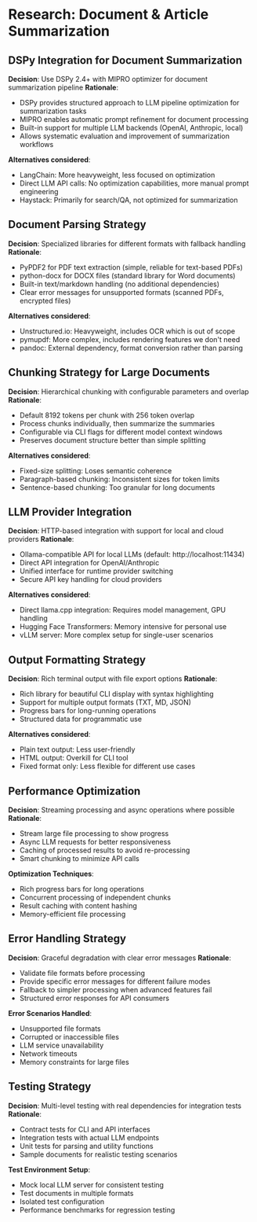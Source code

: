 # Research: Document & Article Summarization

## DSPy Integration for Document Summarization

**Decision**: Use DSPy 2.4+ with MIPRO optimizer for document summarization pipeline
**Rationale**: 
- DSPy provides structured approach to LLM pipeline optimization for summarization tasks
- MIPRO enables automatic prompt refinement for document processing
- Built-in support for multiple LLM backends (OpenAI, Anthropic, local)
- Allows systematic evaluation and improvement of summarization workflows

**Alternatives considered**:
- LangChain: More heavyweight, less focused on optimization
- Direct LLM API calls: No optimization capabilities, more manual prompt engineering
- Haystack: Primarily for search/QA, not optimized for summarization

## Document Parsing Strategy

**Decision**: Specialized libraries for different formats with fallback handling
**Rationale**:
- PyPDF2 for PDF text extraction (simple, reliable for text-based PDFs)
- python-docx for DOCX files (standard library for Word documents)
- Built-in text/markdown handling (no additional dependencies)
- Clear error messages for unsupported formats (scanned PDFs, encrypted files)

**Alternatives considered**:
- Unstructured.io: Heavyweight, includes OCR which is out of scope
- pymupdf: More complex, includes rendering features we don't need
- pandoc: External dependency, format conversion rather than parsing

## Chunking Strategy for Large Documents

**Decision**: Hierarchical chunking with configurable parameters and overlap
**Rationale**:
- Default 8192 tokens per chunk with 256 token overlap
- Process chunks individually, then summarize the summaries
- Configurable via CLI flags for different model context windows
- Preserves document structure better than simple splitting

**Alternatives considered**:
- Fixed-size splitting: Loses semantic coherence
- Paragraph-based chunking: Inconsistent sizes for token limits
- Sentence-based chunking: Too granular for long documents

## LLM Provider Integration

**Decision**: HTTP-based integration with support for local and cloud providers
**Rationale**:
- Ollama-compatible API for local LLMs (default: http://localhost:11434)
- Direct API integration for OpenAI/Anthropic
- Unified interface for runtime provider switching
- Secure API key handling for cloud providers

**Alternatives considered**:
- Direct llama.cpp integration: Requires model management, GPU handling
- Hugging Face Transformers: Memory intensive for personal use
- vLLM server: More complex setup for single-user scenarios

## Output Formatting Strategy

**Decision**: Rich terminal output with file export options
**Rationale**:
- Rich library for beautiful CLI display with syntax highlighting
- Support for multiple output formats (TXT, MD, JSON)
- Progress bars for long-running operations
- Structured data for programmatic use

**Alternatives considered**:
- Plain text output: Less user-friendly
- HTML output: Overkill for CLI tool
- Fixed format only: Less flexible for different use cases

## Performance Optimization

**Decision**: Streaming processing and async operations where possible
**Rationale**:
- Stream large file processing to show progress
- Async LLM requests for better responsiveness
- Caching of processed results to avoid re-processing
- Smart chunking to minimize API calls

**Optimization Techniques**:
- Rich progress bars for long operations
- Concurrent processing of independent chunks
- Result caching with content hashing
- Memory-efficient file processing

## Error Handling Strategy

**Decision**: Graceful degradation with clear error messages
**Rationale**:
- Validate file formats before processing
- Provide specific error messages for different failure modes
- Fallback to simpler processing when advanced features fail
- Structured error responses for API consumers

**Error Scenarios Handled**:
- Unsupported file formats
- Corrupted or inaccessible files
- LLM service unavailability
- Network timeouts
- Memory constraints for large files

## Testing Strategy

**Decision**: Multi-level testing with real dependencies for integration tests
**Rationale**:
- Contract tests for CLI and API interfaces
- Integration tests with actual LLM endpoints
- Unit tests for parsing and utility functions
- Sample documents for realistic testing scenarios

**Test Environment Setup**:
- Mock local LLM server for consistent testing
- Test documents in multiple formats
- Isolated test configuration
- Performance benchmarks for regression testing